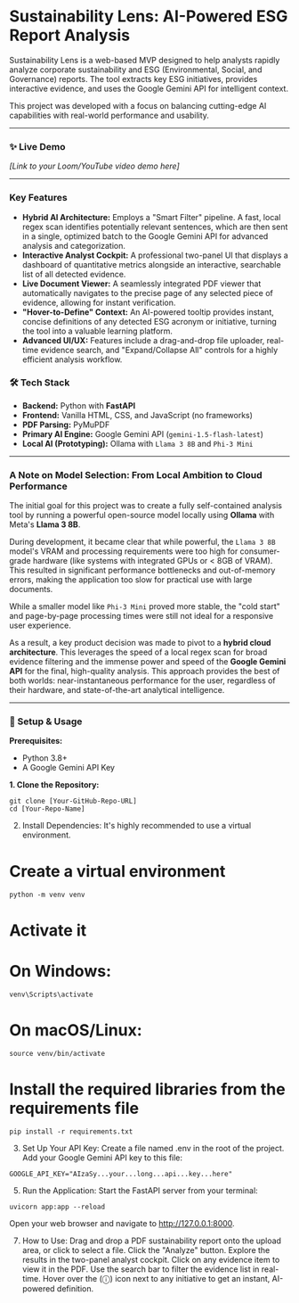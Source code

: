 # Sustainability Lens: AI-Powered ESG Report Analysis

Sustainability Lens is a web-based MVP designed to help analysts rapidly analyze corporate sustainability and ESG (Environmental, Social, and Governance) reports. The tool extracts key ESG initiatives, provides interactive evidence, and uses the Google Gemini API for intelligent context.

This project was developed with a focus on balancing cutting-edge AI capabilities with real-world performance and usability.

---

### ✨ Live Demo

*[Link to your Loom/YouTube video demo here]*

---

### Key Features

*   **Hybrid AI Architecture:** Employs a "Smart Filter" pipeline. A fast, local regex scan identifies potentially relevant sentences, which are then sent in a single, optimized batch to the Google Gemini API for advanced analysis and categorization.
*   **Interactive Analyst Cockpit:** A professional two-panel UI that displays a dashboard of quantitative metrics alongside an interactive, searchable list of all detected evidence.
*   **Live Document Viewer:** A seamlessly integrated PDF viewer that automatically navigates to the precise page of any selected piece of evidence, allowing for instant verification.
*   **"Hover-to-Define" Context:** An AI-powered tooltip provides instant, concise definitions of any detected ESG acronym or initiative, turning the tool into a valuable learning platform.
*   **Advanced UI/UX:** Features include a drag-and-drop file uploader, real-time evidence search, and "Expand/Collapse All" controls for a highly efficient analysis workflow.

### 🛠️ Tech Stack

*   **Backend:** Python with **FastAPI**
*   **Frontend:** Vanilla HTML, CSS, and JavaScript (no frameworks)
*   **PDF Parsing:** PyMuPDF
*   **Primary AI Engine:** Google Gemini API (`gemini-1.5-flash-latest`)
*   **Local AI (Prototyping):** Ollama with `Llama 3 8B` and `Phi-3 Mini`

---

### A Note on Model Selection: From Local Ambition to Cloud Performance

The initial goal for this project was to create a fully self-contained analysis tool by running a powerful open-source model locally using **Ollama** with Meta's **Llama 3 8B**.

During development, it became clear that while powerful, the `Llama 3 8B` model's VRAM and processing requirements were too high for consumer-grade hardware (like systems with integrated GPUs or < 8GB of VRAM). This resulted in significant performance bottlenecks and out-of-memory errors, making the application too slow for practical use with large documents.

While a smaller model like `Phi-3 Mini` proved more stable, the "cold start" and page-by-page processing times were still not ideal for a responsive user experience.

As a result, a key product decision was made to pivot to a **hybrid cloud architecture**. This leverages the speed of a local regex scan for broad evidence filtering and the immense power and speed of the **Google Gemini API** for the final, high-quality analysis. This approach provides the best of both worlds: near-instantaneous performance for the user, regardless of their hardware, and state-of-the-art analytical intelligence.

---

### 🚀 Setup & Usage

**Prerequisites:**
*   Python 3.8+
*   A Google Gemini API Key

**1. Clone the Repository:**
```
git clone [Your-GitHub-Repo-URL]
cd [Your-Repo-Name]
```
2. Install Dependencies:
It's highly recommended to use a virtual environment.
# Create a virtual environment
```
python -m venv venv
```

# Activate it
# On Windows:
```
venv\Scripts\activate
```
# On macOS/Linux:
```
source venv/bin/activate
```

# Install the required libraries from the requirements file
```
pip install -r requirements.txt
```

3. Set Up Your API Key:
Create a file named .env in the root of the project.
Add your Google Gemini API key to this file:
```
GOOGLE_API_KEY="AIzaSy...your...long...api...key...here"
```

5. Run the Application:
Start the FastAPI server from your terminal:
```
uvicorn app:app --reload
```

Open your web browser and navigate to http://127.0.0.1:8000.

7. How to Use:
Drag and drop a PDF sustainability report onto the upload area, or click to select a file.
Click the "Analyze" button.
Explore the results in the two-panel analyst cockpit. Click on any evidence item to view it in the PDF.
Use the search bar to filter the evidence list in real-time.
Hover over the (ⓘ) icon next to any initiative to get an instant, AI-powered definition.
